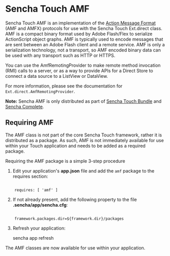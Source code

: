 # Sencha Touch AMF

Sencha Touch AMF is an implementation of the [Action Message Format](http://en.wikipedia.org/wiki/Action_Message_Format) (AMF and AMFX) protocols for use with the Sencha Touch Ext.direct class. AMF
is a compact binary format used by Adobe Flash/Flex to serialize ActionScript
object graphs. AMF is typically used to encode messages that are sent between
an Adobe Flash client and a remote service. AMF is only a serialization
technology, not a transport, so AMF encoded binary data can be used with any
transport such as HTTP or HTTPS.

You can use the AmfRemotingProvider to make remote method invocation (RMI) calls
to a server, or as a way to provide APIs for a Direct Store to connect a data
source to a ListView or DataView.

For more information, please see the documentation for `Ext.direct.AmfRemotingProvider`.

**Note:** Sencha AMF is only distributed as part of [Sencha Touch Bundle](http://www.sencha.com/products/touch-bundle/) and [Sencha Complete](http://www.sencha.com/products/complete).

## Requiring AMF

The AMF class is not part of the core Sencha Touch framework, rather it is distributed as a package. As such, AMF is not immediately available for use within your Touch application and needs to be added as a required package.

Requiring the AMF package is a simple 3-step procedure

1. Edit your application's **app.json** file and add the `amf` package to the requires section:

<code>
    requires: [ 'amf' ]
</code>

2. If not already present, add the following property to the file **.sencha/app/sencha.cfg**:

<code>
    framework.packages.dir=${framework.dir}/packages
</code>

3. Refresh your application:

   sencha app refresh

The AMF classes are now available for use within your application.
